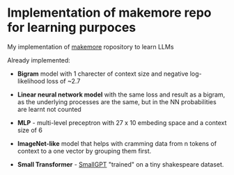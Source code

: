 # Implementation of makemore repo for learning purpoces

My implementation of [makemore](https://github.com/karpathy/makemore) ropository to learn LLMs

Already implemented:

- **Bigram** model with 1 charecter of context size and negative log-likelihood loss of ~2.7

- **Linear neural network model** with the same loss and result as a bigram, as the underlying processes are the same, but in the NN probabilities are learnt not counted

- **MLP** - multi-level preceptron with 27 x 10 embeding space and a context size of 6

- **ImageNet-like** model that helps with cramming data from n tokens of context to a one vector by grouping them first.

- **Small Transformer** - [SmallGPT](https://github.com/T4ras123/Small-GPT) "trained" on a tiny shakespeare dataset.
